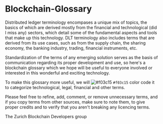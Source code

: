 # Blockchain-Glossary

Distributed ledger terminology encompases a unique mix of topics, the basics of which are derived mostly from the financial and
technological (did I miss any) sectors, which detail some of the fundamental aspects and tools that make up this technology.
DLT terminology also includes terms that are derived from its use cases, such as from the supply chain, the sharing economy, the 
banking industry, trading, financial instruments, etc.

Standardization of the terms of any emerging solution serves as the basis of communication regarding its proper development and use,
so here's a blockchain glossary which we hope will be useful to everyone involved or interested in this wonderful and exciting technology.

To make this glossary more useful, we will ![#f03c15](https://placehold.it/15/f03c15/000000?text=+) `#f03c15` color code it to categorize technological, legal, financial and other terms.

Please feel free to refine, add, comment, or remove unnecessary terms, and if you copy terms from other sources, make sure to
note them, to give proper credits and to verify that you aren't breaking any licencing terms.

The Zurich Blockchain Developers group
